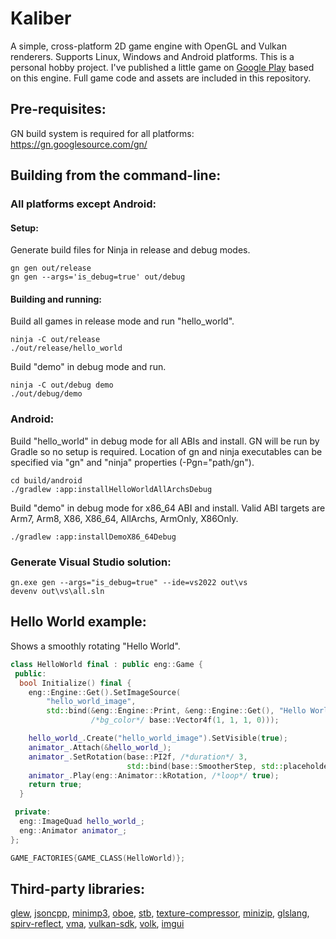 # Kaliber

A simple, cross-platform 2D game engine with OpenGL and Vulkan renderers.
Supports Linux, Windows and Android platforms.
This is a personal hobby project. I've published a little game on
[Google Play](https://play.google.com/store/apps/details?id=com.woom.game)
based on this engine. Full game code and assets are included in this repository.

## Pre-requisites:

GN build system is required for all platforms:\
https://gn.googlesource.com/gn/

## Building from the command-line:

### All platforms except Android:
#### Setup:
Generate build files for Ninja in release and debug modes.
```text
gn gen out/release
gn gen --args='is_debug=true' out/debug
```
#### Building and running:
Build all games in release mode and run "hello_world".
```text
ninja -C out/release
./out/release/hello_world
```
Build "demo" in debug mode and run.
```text
ninja -C out/debug demo
./out/debug/demo
```

### Android:
Build "hello_world" in debug mode for all ABIs and install. GN will be run by
Gradle so no setup is required. Location of gn and ninja executables can be
specified via "gn" and "ninja" properties (-Pgn="path/gn").
```text
cd build/android
./gradlew :app:installHelloWorldAllArchsDebug
```
Build "demo" in debug mode for x86_64 ABI and install. Valid ABI targets are
Arm7, Arm8, X86, X86_64, AllArchs, ArmOnly, X86Only.
```text
./gradlew :app:installDemoX86_64Debug
```

### Generate Visual Studio solution:
```text
gn.exe gen --args="is_debug=true" --ide=vs2022 out\vs
devenv out\vs\all.sln
```

## Hello World example:

Shows a smoothly rotating "Hello World".
```cpp
class HelloWorld final : public eng::Game {
 public:
  bool Initialize() final {
    eng::Engine::Get().SetImageSource(
        "hello_world_image",
        std::bind(&eng::Engine::Print, &eng::Engine::Get(), "Hello World",
                  /*bg_color*/ base::Vector4f(1, 1, 1, 0)));

    hello_world_.Create("hello_world_image").SetVisible(true);
    animator_.Attach(&hello_world_);
    animator_.SetRotation(base::PI2f, /*duration*/ 3,
                          std::bind(base::SmootherStep, std::placeholders::_1));
    animator_.Play(eng::Animator::kRotation, /*loop*/ true);
    return true;
  }

 private:
  eng::ImageQuad hello_world_;
  eng::Animator animator_;
};

GAME_FACTORIES{GAME_CLASS(HelloWorld)};
```

## Third-party libraries:

[glew](https://github.com/nigels-com/glew),
[jsoncpp](https://github.com/open-source-parsers/jsoncpp),
[minimp3](https://github.com/lieff/minimp3),
[oboe](https://github.com/google/oboe),
[stb](https://github.com/nothings/stb),
[texture-compressor](https://github.com/auygun/kaliber/tree/master/src/third_party/texture_compressor),
[minizip](https://github.com/madler/zlib/tree/master/contrib/minizip),
[glslang](https://github.com/KhronosGroup/glslang),
[spirv-reflect](https://github.com/KhronosGroup/SPIRV-Reflect),
[vma](https://github.com/GPUOpen-LibrariesAndSDKs/VulkanMemoryAllocator),
[vulkan-sdk](https://vulkan.lunarg.com),
[volk](https://github.com/zeux/volk),
[imgui](https://github.com/ocornut/imgui)
